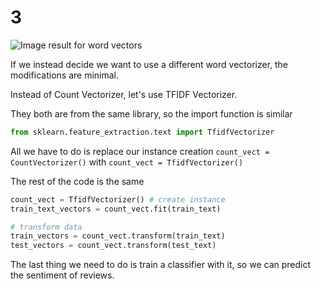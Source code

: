 # 3

![Image result for word vectors](https://encrypted-tbn0.gstatic.com/images?q=tbn:ANd9GcSqC9hr0SP-s7eUINENRJBxzeIeAi_OY_zt7ooD2le9Y4SaMaJsNA&s)

If we instead decide we want to use a different word vectorizer, the modifications are minimal.

Instead of Count Vectorizer, let's use TFIDF Vectorizer.

They both are from the same library, so the import function is similar

```python
from sklearn.feature_extraction.text import TfidfVectorizer
```

All we have to do is replace our instance creation `count_vect = CountVectorizer()` with `count_vect = TfidfVectorizer()`

The rest of the code is the same

```python
count_vect = TfidfVectorizer() # create instance
train_text_vectors = count_vect.fit(train_text)

# transform data
train_vectors = count_vect.transform(train_text)
test_vectors = count_vect.transform(test_text)
```

The last thing we need to do is train a classifier with it, so we can predict the sentiment of reviews.


